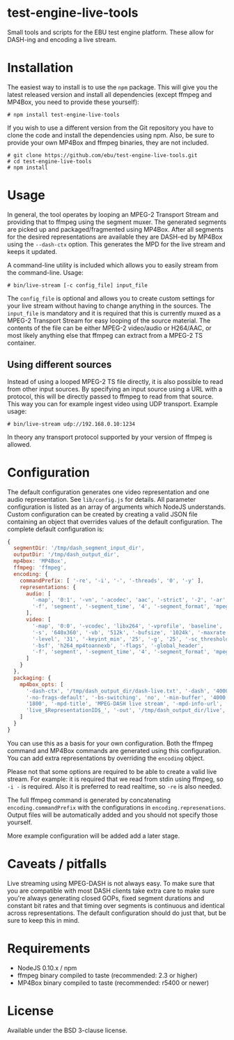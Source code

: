 # test-engine-live-tools

Small tools and scripts for the EBU test engine platform. These allow for DASH-ing and encoding a live stream.

# Installation

The easiest way to install is to use the `npm` package. This will give you the latest released version and install all
dependencies (except ffmpeg and MP4Box, you need to provide these yourself):

    # npm install test-engine-live-tools

If you wish to use a different version from the Git repository you have to clone the code and install the dependencies using npm.
Also, be sure to provide your own MP4Box and ffmpeg binaries, they are not included.

    # git clone https://github.com/ebu/test-engine-live-tools.git
    # cd test-engine-live-tools
    # npm install

# Usage

In general, the tool operates by looping an MPEG-2 Transport Stream and providing that to ffmpeg using the segment muxer.
The generated segments are picked up and packaged/fragmented using MP4Box. After all segments for the desired representations
are available they are DASH-ed by MP4Box using the `--dash-ctx` option. This generates the MPD for the live stream and keeps
it updated.

A command-line utility is included which allows you to easily stream from the command-line. Usage:

    # bin/live-stream [-c config_file] input_file

The `config_file` is optional and allows you to create custom settings for your live stream without having to change anything
in the sources. The `input_file` is mandatory and it is required that this is currently muxed as a MPEG-2 Transport Stream for
easy looping of the source material. The contents of the file can be either MPEG-2 video/audio or H264/AAC, or most likely
anything else that ffmpeg can extract from a MPEG-2 TS container.

## Using different sources

Instead of using a looped MPEG-2 TS file directly, it is also possible to read from other input sources. By specifying an input
source using a URL with a protocol, this will be directly passed to ffmpeg to read from that source. This way you can
for example ingest video using UDP transport. Example usage:

    # bin/live-stream udp://192.168.0.10:1234

In theory any transport protocol supported by your version of ffmpeg is allowed.

# Configuration

The default configuration generates one video representation and one audio representation. See `lib/config.js` for details.
All parameter configuration is listed as an array of arguments which NodeJS understands. Custom configuration can be created
by creating a valid JSON file containing an object that overrides values of the default configuration. The complete default configuration is:

```javascript
{
  segmentDir: '/tmp/dash_segment_input_dir',
  outputDir: '/tmp/dash_output_dir',
  mp4box: 'MP4Box',
  ffmpeg: 'ffmpeg',
  encoding: {
    commandPrefix: [ '-re', '-i', '-', '-threads', '0', '-y' ],
    representations: {
      audio: [
        '-map', '0:1', '-vn', '-acodec', 'aac', '-strict', '-2', '-ar', '48000', '-ac', '2',
        '-f', 'segment', '-segment_time', '4', '-segment_format', 'mpegts'
      ],
      video: [
        '-map', '0:0', '-vcodec', 'libx264', '-vprofile', 'baseline', '-preset', 'veryfast',
        '-s', '640x360', '-vb', '512k', '-bufsize', '1024k', '-maxrate', '512k',
        '-level', '31', '-keyint_min', '25', '-g', '25', '-sc_threshold', '0', '-an',
        '-bsf', 'h264_mp4toannexb', '-flags', '-global_header',
        '-f', 'segment', '-segment_time', '4', '-segment_format', 'mpegts'
      ]
    }
  },
  packaging: {
    mp4box_opts: [
      '-dash-ctx', '/tmp/dash_output_dir/dash-live.txt', '-dash', '4000', '-rap', '-ast-offset', '12',
      '-no-frags-default', '-bs-switching', 'no', '-min-buffer', '4000', '-url-template', '-time-shift',
      '1800', '-mpd-title', 'MPEG-DASH live stream', '-mpd-info-url', 'http://ebu.io/', '-segment-name',
      'live_$RepresentationID$_', '-out', '/tmp/dash_output_dir/live', '-dynamic', '-subsegs-per-sidx', '-1'
    ]
  }
}
```

You can use this as a basis for your own configuration. Both the ffmpeg command and MP4Box commands are generated
using this configuration. You can add extra representations by overriding the `encoding` object.

Please not that some options are required to be able to create a valid live stream. For example: it is required that
we read from stdin using ffmpeg, so `-i -` is required. Also it is preferred to read realtime, so `-re` is also needed.

The full ffmpeg command is generated by concatenating `encoding.commandPrefix` with the configurations in
`encoding.represenations`. Output files will be automatically added and you should not specify those yourself.

More example configuration will be added add a later stage.

# Caveats / pitfalls

Live streaming using MPEG-DASH is not always easy. To make sure that you are compatible with most DASH clients take extra
care to make sure you're always generating closed GOPs, fixed segment durations and constant bit rates and that timing
over segments is continuous and identical across representations. The default configuration should do just that, but be
sure to keep this in mind.

# Requirements

* NodeJS 0.10.x / npm
* ffmpeg binary compiled to taste (recommended: 2.3 or higher)
* MP4Box binary compiled to taste (recommended: r5400 or newer)

# License

Available under the BSD 3-clause license.
